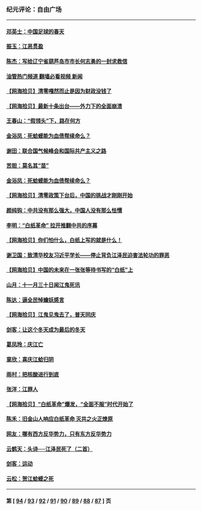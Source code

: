 ### 纪元评论：自由广场
---
#### [邓英士：中国足球的春天](../../pages/nsc993/n13882118.md?12110330) 
#### [振玉：江恶贯盈](../../pages/nsc993/n13882113.md?12110330) 
#### [陈杰：写给辽宁省葫芦岛市市长何志勇的一封求救信](../../pages/nsc993/n13882076.md?12110330) 
#### [油管热门频道 翻墙必看视频 新闻](ok?12110330)
#### [【网海拾贝】清零嘎然而止是因为财政没钱了](../../pages/nsc993/n13882062.md?12110330) 
#### [【网海拾贝】最新十条出台——外力下的全面崩溃](../../pages/nsc993/n13881583.md?12110330) 
#### [王春山：“假领头”下，路在何方](../../pages/nsc993/n13881535.md?12110330) 
#### [金浴凤：死蛤蟆能为血债帮续命么？](../../pages/nsc993/n13881534.md?12110330) 
#### [谢田：联合国气候峰会和国际共产主义之路](../../pages/nsc993/n13880697.md?12110330) 
#### [苦胆：莫名其“苗”](../../pages/nsc993/n13880685.md?12110330) 
#### [金浴凤：死蛤蟆能为血债帮续命么？](../../pages/nsc993/n13880684.md?12110330) 
#### [【网海拾贝】清零政策下台后，中国的挑战才刚刚开始](../../pages/nsc993/n13880668.md?12110330) 
#### [颜纯钩：中共没有那么强大，中国人没有那么怯懦](../../pages/nsc993/n13880131.md?12110330) 
#### [李明：“白纸革命” 拉开推翻中共的序幕](../../pages/nsc993/n13879574.md?12110330) 
#### [【网海拾贝】你们怕什么，白纸上写的就是什么！](../../pages/nsc993/n13879469.md?12110330) 
#### [谢卫国：致清华校友习近平学长——停止背负江泽民迫害法轮功的罪恶](../../pages/nsc993/n13879439.md?12110330) 
#### [【网海拾贝】中国的未来在一张张等待书写的“白纸”上](../../pages/nsc993/n13878528.md?12110330) 
#### [山月：十一月三十日闻江鬼死讯](../../pages/nsc993/n13878807.md?12110330) 
#### [陈达：逼全民悼蟾妖感言](../../pages/nsc993/n13878772.md?12110330) 
#### [【网海拾贝】江鬼见鬼去了，普天同庆](../../pages/nsc993/n13878138.md?12110330) 
#### [剑客：让这个冬天成为最后的冬天](../../pages/nsc993/n13878201.md?12110330) 
#### [葛凤玲：庆江亡](../../pages/nsc993/n13878200.md?12110330) 
#### [童欣：喜庆江蛤归阴](../../pages/nsc993/n13878135.md?12110330) 
#### [雨村：把核酸进行到底](../../pages/nsc993/n13877930.md?12110330) 
#### [张洋：江罪人](../../pages/nsc993/n13877942.md?12110330) 
#### [【网海拾贝】“白纸革命”爆发，“全面不服”时代开始了](../../pages/nsc993/n13877741.md?12110330) 
#### [陈禾：旧金山人响应白纸革命 灭共之火正燎原](../../pages/nsc993/n13877745.md?12110330) 
#### [网友：哪有西方反华势力，只有东方反华势力](../../pages/nsc993/n13876256.md?12110330) 
#### [云鹤天：头诗──江泽民死了（二首）](../../pages/nsc993/n13876697.md?12110330) 
#### [剑客：运动](../../pages/nsc993/n13876695.md?12110330) 
#### [云松：贺江蛤蟆之死](../../pages/nsc993/n13876639.md?12110330) 

---
#### 第 [ [94](./94.md?12110330) / [93](./93.md?12110330) / [92](./92.md?12110330) / [91](./91.md?12110330) / [90](./90.md?12110330) / [89](./89.md?12110330) / [88](./88.md?12110330) / [87](./87.md?12110330) ] 页

